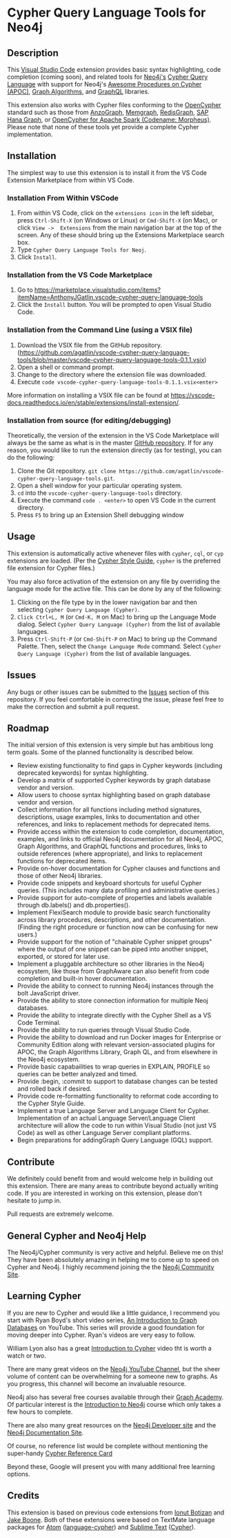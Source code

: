 # Cypher Query Language Tools for Neo4j

## Description

This [Visual Studio Code](https://code.visualstudio.com/) extension provides basic syntax highlighting, code completion (coming soon), and related tools for [Neo4j's](http://neo4j.com/) [Cypher Query Language](http://neo4j.com/developer/cypher/) with support for Neo4j's [Awesome Procedures on Cypher (APOC)](https://neo4j.com/docs/labs/apoc/current/), [Graph Algorithms](https://neo4j.com/docs/graph-algorithms/current/), and [GraphQL](https://neo4j.com/labs/grandstack-graphql/) libraries.

This extension also works with Cypher files conforming to the [OpenCypher](https://www.opencypher.org/) standard such as those from [AnzoGraph](https://www.cambridgesemantics.com/product/anzograph/), [Memgraph](https://memgraph.com/), [RedisGraph](https://oss.redislabs.com/redisgraph/), [SAP Hana Graph](https://help.sap.com/viewer/f381aa9c4b99457fb3c6b53a2fd29c02/2.0.00/en-US/4c3ee700e7a8458baed3f1141d9380f3.html), or [OpenCypher for Apache Spark (Codename: Morpheus)](https://github.com/opencypher/morpheus). Please note that none of these tools yet provide a complete Cypher implementation.

## Installation

The simplest way to use this extension is to install it from the VS Code Extension Marketplace from within VS Code.

### Installation From Within VSCode

1. From within VS Code, click on the ```extensions icon``` in the left sidebar, press ```Ctrl-Shift-X``` (on Windows or Linux) or ```Cmd-Shift-X``` (on Mac), or click ```View ->  Extensions``` from the main navigation bar at the top of the screen. Any of these should bring up the Extensions Marketplace search box.
2. Type ```Cypher Query Language Tools for Neoj```.
3. Click ``Install``.

### Installation from the VS Code Marketplace

1. Go to  https://marketplace.visualstudio.com/items?itemName=AnthonyJGatlin.vscode-cypher-query-language-tools
2. Click the ```Install``` button. You will be prompted to open Visual Studio Code.

### Installation from the Command Line (using a VSIX file)

1. Download the VSIX file from the GitHub repository. (https://github.com/agatlin/vscode-cypher-query-language-tools/blob/master/vscode-cypher-query-language-tools-0.1.1.vsix)
2. Open a shell or command prompt.
3. Change to the directory where the extension file was downloaded.
4. Execute ```code vscode-cypher-query-language-tools-0.1.1.vsix<enter>```

More information on installing a VSIX file can be found at https://vscode-docs.readthedocs.io/en/stable/extensions/install-extension/.

### Installation from source (for editing/debugging)

Theoretically, the version of the extension in the VS Code Marketplace will always be the same as what is in the master [GitHub repository](https://github.com/agatlin/vscode-cypher-query-language-tools). If for any reason, you would like to run the extension directly (as for testing), you can do the following:

1. Clone the Git repository. ```git clone https://github.com/agatlin/vscode-cypher-query-language-tools.git```.
2. Open a shell window for your particular operating system. 
3. ```cd``` into the ```vscode-cypher-query-language-tools``` directory.
4. Execute the command ```code . <enter>``` to open VS Code in the current directory.
5. Press ```F5``` to bring up an Extension Shell debugging window

## Usage

This extension is automatically active whenever files with ```cypher```, ```cql```, or ```cyp``` extensions are loaded. (Per the [Cypher Style Guide](https://neo4j.com/developer/cypher-style-guide/), ```cypher``` is the preferred file extension for Cypher files.)

You may also force activation of the extension on any file by overriding the language mode for the active file. This can be done by any of the following:

1. Clicking on the file type by in the lower navigation bar and then selecting ```Cypher Query Language (Cypher)```.
2. ```Click Ctrl+L, M``` (or ```Cmd-K, M``` on Mac) to bring up the Language Mode dialog. Select ```Cypher Query Language (Cypher)``` from the list of available languages.
3. Press ```Ctrl-Shift-P``` (or ```Cmd-Shift-P``` on Mac) to bring up the Command Palette. Then, select the ```Change Language Mode``` command. Select ```Cypher Query Language (Cypher)``` from the list of available languages.

## Issues

Any bugs or other issues can be submitted to the [Issues](https://github.com/agatlin/vscode-cypher-query-language-tools/issues) section of this repository. If you feel comfortable in correcting the issue, please feel free to make the correction and submit a pull request.

## Roadmap

The initial version of this extension is very simple but has ambitious long term goals. Some of the planned functionality is described below.

- Review existing functionality to find gaps in Cypher keywords (including deprecated keywords) for syntax highlighting.
- Develop a matrix of supported Cypher keywords by graph database vendor and version.
- Allow users to choose syntax highlighting based on graph database vendor and version.
- Collect information for all functions including method signatures, descriptions, usage examples, links to documentation and other references, and links to replacement methods for deprecated items.
- Provide access within the extension to code completion, documentation, examples, and links to official Neo4j documentation for all Neo4j, APOC, Graph Algorithms, and GraphQL functions and procedures, links to outside references (where appropriate), and links to replacement functions for deprecated items.
- Provide on-hover documentation for Cypher clauses and functions and those of other Neo4j libraries.
- Provide code snippets and keyboard shortcuts for useful Cypher queries. (This includes many data profiling and administrative queries.)
- Provide support for auto-complete of properties and labels available through db.labels() and db.properties().
- Implement FlexiSearch module to provide basic search functionality across library procedures, descriptions, and other documentation. (Finding the right procedure or function now can be confusing for new users.)
- Provide support for the notion of "chainable Cypher snippet groups" where the output of one snippet can be piped into another snippet, exported, or stored for later use.
- Implement a pluggable architecture so other libraries in the Neo4j ecosystem, like those from GraphAware can also benefit from code completion and built-in hover documentation.
- Provide the ability to connect to running Neo4j instances through the bolt JavaScript driver.
- Provide the ability to store connection information for multiple Neoj databases.
- Provide the ability to integrate directly with the Cypher Shell as a VS Code Terminal.
- Provide the ability to run queries through Visual Studio Code.
- Provide the ability to download and run Docker images for Enterprise or Community Edition along with relevant version-associated plugins for APOC, the Graph Algorithms Library, Graph QL, and from elsewhere in the Neo4j ecosystem.
- Provide basic capabailities to wrap queries in EXPLAIN, PROFILE so queries can be better analyzed and timed.
- Provide :begin, :commit to support to database changes can be tested and rolled back if desired.
- Provide code re-formatting functionality to reformat code according to the Cypher Style Guide.
- Implement a true Language Server and Language Client for Cypher. Implementation of an actual Language Server/Language Client architecture will allow the code to run within Visual Studio (not just VS Code) as well as other Language Server compliant platforms.
- Begin preparations for addingGraph Query Language (GQL) support.

## Contribute

We definitely could benefit from and would welcome help in building out this extension. There are many areas to contribute beyond actually writing code. If you are interested in working on this extension, please don't hesitate to jump in.

Pull requests are extremely welcome.

## General Cypher and Neo4j Help

The Neo4j/Cypher community is very active and helpful. Believe me on this! They have been absolutely amazing in helping me to come up to speed on Cypher and Neo4j. I highly recommend joining the the [Neo4j Community Site](https://community.neo4j.com/?_ga=2.201721425.1386257111.1569456106-1047916977.1567363285).

## Learning Cypher

If you are new to Cypher and would like a little guidance, I recommend you start with Ryan Boyd's short video series, [An Introduction to Graph Databases](https://www.youtube.com/watch?v=5Tl8WcaqZoc&list=PL9Hl4pk2FsvWM9GWaguRhlCQ-pa-ERd4U) on YouTube. This series will provide a good foundation for moving deeper into Cypher. Ryan's videos are very easy to follow.

William Lyon also has a great [Introduction to Cypher](https://www.youtube.com/watch?v=pMjwgKqMzi8&t=7s) video tht is worth a watch or two.

There are many great videos on the [Neo4j YouTube Channel](https://www.youtube.com/channel/UCvze3hU6OZBkB1vkhH2lH9Q), but the sheer volume of content can be overwhelming for a someone new to graphs. As you progress, this channel will become an invaluable resource.

Neo4j also has several free courses available through their [Graph Academy](https://neo4j.com/graphacademy/online-training/). Of particular interest is the [Introduction to Neo4j](https://neo4j.com/graphacademy/online-training/introduction-to-neo4j/) course which only takes a few hours to complete.

There are also many great resources on the [Neo4j Developer site](https://neo4j.com/developer/) and the [Neo4j Documentation Site](https://neo4j.com/docs/).

Of course, no reference list would be complete without mentioning the super-handy [Cypher Reference Card](https://neo4j.com/docs/cypher-refcard/current/)

Beyond these, Google will present you with many additional free learning options.

## Credits

This extension is based on previous code extensions from [Ionut Botizan](https://github.com/ionut-botizan/vscode-cypher-ql) and [Jake Boone](https://github.com/jakeboone02/cypher-query-language). Both of these extensions were based on TextMate language packages for [Atom](http://atom.io) ([language-cypher](https://github.com/tobiashm/language-cypher)) and [Sublime Text](https://www.sublimetext.com/) ([Cypher](https://github.com/kollhof/sublime-cypher)).
